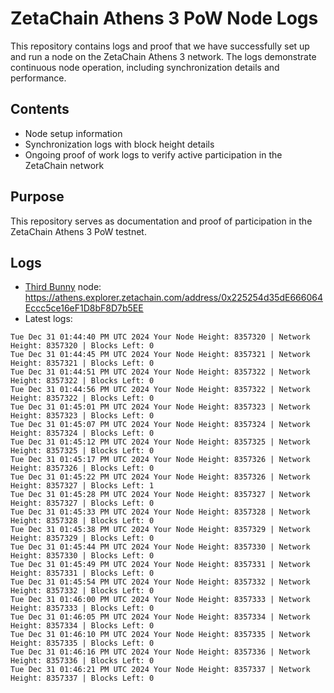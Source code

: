 # ZetaChain Athens 3 PoW Node Logs
This repository contains logs and proof that we have successfully set up and run a node on the ZetaChain Athens 3 network. The logs demonstrate continuous node operation, including synchronization details and performance.

## Contents
- Node setup information
- Synchronization logs with block height details
- Ongoing proof of work logs to verify active participation in the ZetaChain network

## Purpose
This repository serves as documentation and proof of participation in the ZetaChain Athens 3 PoW testnet.

## Logs

- [Third Bunny](https://thirdbunny.xyz/) node: https://athens.explorer.zetachain.com/address/0x225254d35dE666064Eccc5ce16eF1D8bF8D7b5EE
- Latest logs:
```
Tue Dec 31 01:44:40 PM UTC 2024 Your Node Height: 8357320 | Network Height: 8357320 | Blocks Left: 0
Tue Dec 31 01:44:45 PM UTC 2024 Your Node Height: 8357321 | Network Height: 8357321 | Blocks Left: 0
Tue Dec 31 01:44:51 PM UTC 2024 Your Node Height: 8357322 | Network Height: 8357322 | Blocks Left: 0
Tue Dec 31 01:44:56 PM UTC 2024 Your Node Height: 8357322 | Network Height: 8357322 | Blocks Left: 0
Tue Dec 31 01:45:01 PM UTC 2024 Your Node Height: 8357323 | Network Height: 8357323 | Blocks Left: 0
Tue Dec 31 01:45:07 PM UTC 2024 Your Node Height: 8357324 | Network Height: 8357324 | Blocks Left: 0
Tue Dec 31 01:45:12 PM UTC 2024 Your Node Height: 8357325 | Network Height: 8357325 | Blocks Left: 0
Tue Dec 31 01:45:17 PM UTC 2024 Your Node Height: 8357326 | Network Height: 8357326 | Blocks Left: 0
Tue Dec 31 01:45:22 PM UTC 2024 Your Node Height: 8357326 | Network Height: 8357327 | Blocks Left: 1
Tue Dec 31 01:45:28 PM UTC 2024 Your Node Height: 8357327 | Network Height: 8357327 | Blocks Left: 0
Tue Dec 31 01:45:33 PM UTC 2024 Your Node Height: 8357328 | Network Height: 8357328 | Blocks Left: 0
Tue Dec 31 01:45:38 PM UTC 2024 Your Node Height: 8357329 | Network Height: 8357329 | Blocks Left: 0
Tue Dec 31 01:45:44 PM UTC 2024 Your Node Height: 8357330 | Network Height: 8357330 | Blocks Left: 0
Tue Dec 31 01:45:49 PM UTC 2024 Your Node Height: 8357331 | Network Height: 8357331 | Blocks Left: 0
Tue Dec 31 01:45:54 PM UTC 2024 Your Node Height: 8357332 | Network Height: 8357332 | Blocks Left: 0
Tue Dec 31 01:46:00 PM UTC 2024 Your Node Height: 8357333 | Network Height: 8357333 | Blocks Left: 0
Tue Dec 31 01:46:05 PM UTC 2024 Your Node Height: 8357334 | Network Height: 8357334 | Blocks Left: 0
Tue Dec 31 01:46:10 PM UTC 2024 Your Node Height: 8357335 | Network Height: 8357335 | Blocks Left: 0
Tue Dec 31 01:46:16 PM UTC 2024 Your Node Height: 8357336 | Network Height: 8357336 | Blocks Left: 0
Tue Dec 31 01:46:21 PM UTC 2024 Your Node Height: 8357337 | Network Height: 8357337 | Blocks Left: 0
```
